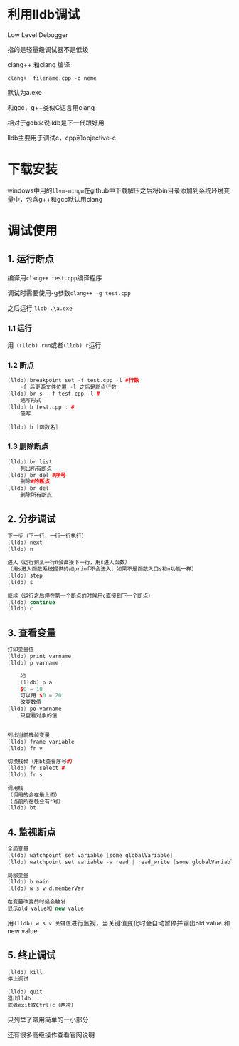 # 利用lldb调试

Low Level Debugger

指的是轻量级调试器不是低级

clang++ 和clang 编译

`clang++ filename.cpp -o neme`

默认为a.exe

和gcc，g++类似C语言用clang

相对于gdb来说lldb是下一代跟好用

lldb主要用于调试c，cpp和objective-c



# 下载安装

windows中用的`llvm-mingw`在github中下载解压之后将bin目录添加到系统环境变量中，包含g++和gcc默认用clang



# 调试使用

## 1. 运行断点

编译用`clang++ test.cpp`编译程序

调试时需要使用-g参数`clang++ -g test.cpp`

之后运行 `lldb .\a.exe`

### 1.1 运行

用`（(lldb) run`或者`(lldb) r`运行



### 1.2 断点

```cpp
(lldb) breakpoint set -f test.cpp -l #行数
    -f 后更源文件位置 -l 之后是断点行数
(lldb) br s - f test.cpp -l #
    缩写形式
(lldb) b test.cpp : #
    简写
    
(lldb) b [函数名]
```



### 1.3 删除断点

```cpp
(lldb) br list
    列出所有断点
(lldb) br del #序号
    删除#的断点
(lldb) br del
    删除所有断点
```



## 2. 分步调试

```cpp
下一步（下一行，一行一行执行）
(lldb) next
(lldb) n
    
进入（运行到某一行n会直接下一行，用s进入函数）
（用s进入函数系统提供的如prinf不会进入，如果不是函数入口s和n功能一样）
(lldb) step
(lldb) s
    
继续（运行之后停在第一个断点的时候用c直接到下一个断点）
(lldb) continue
(lldb) c
```



## 3. 查看变量

```cpp
打印变量值
(lldb) print varname
(lldb) p varname

    如
    (lldb) p a
    $0 = 10
    可以用 $0 = 20
    改变数值
(lldb) po varname
    只查看对象的值

    
列出当前栈帧变量
(lldb) frame variable
(lldb) fr v
    
切换栈帧（用bt查看序号#）
(lldb) fr select #
(lldb) fr s
    
调用栈
（调用的会在最上面）
（当前所在栈会有*号）
(lldb) bt
```



## 4. 监视断点

```cpp
全局变量
(lldb) watchpoint set variable [some globalVariable]
(lldb) watchpoint set variable -w read | read_write [some globalVariable]
 
局部变量
(lldb) b main
(lldb) w s v d.memberVar
    
在变量改变的时候会触发
显示old value和 new value
```



用`(lldb) w s v 关键值`进行监视，当关键值变化时会自动暂停并输出old value 和new value





## 5. 终止调试

```cpp
(lldb) kill
停止调试
    
(lldb) quit
退出lldb
或者exit或Ctrl+c（两次）
```





只列举了常用简单的一小部分

还有很多高级操作查看官网说明
